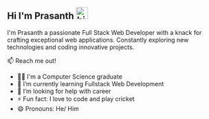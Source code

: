 ## Hi I'm Prasanth <img src="https://user-images.githubusercontent.com/1303154/88677602-1635ba80-d120-11ea-84d8-d263ba5fc3c0.gif" width="28px" height="28px" alt="hi">

I'm Prasanth a passionate Full Stack Web Developer with a knack for crafting exceptional web applications. Constantly exploring new technologies and coding innovative projects.

:mailbox: Reach me out!

- 👨‍💻 I'm a Computer Science graduate
- 🌱 I’m currently learning Fullstack Web Development
- 🤔 I’m looking for help with career
- ⚡ Fun fact: I love to code and play cricket
- 😄 Pronouns: He/ Him
